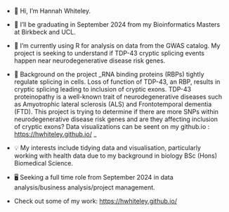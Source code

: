 - 👋 Hi, I’m Hannah Whiteley.
- 👀 I’ll be graduating in September 2024 from my Bioinformatics Masters at Birkbeck and UCL.
- 🌱 I’m currently using R for analysis on data from the GWAS catalog. My project is seeking to understand if TDP-43 cryptic splicing events happen near neurodegenerative disease risk genes.
- 🧬 Background on the project
   _RNA binding proteins (RBPs) tightly regulate splicing in cells. Loss of function of TDP-43, an RBP, results in cryptic splicing leading to inclusion of cryptic exons. TDP-43 proteinopathy is a well-known trait       of neurodegenerative diseases such as Amyotrophic lateral sclerosis (ALS) and Frontotemporal dementia (FTD). This project is trying to determine if there are more SNPs within neurodegenerative disease risk           genes and are they affecting inclusion of cryptic exons? Data visualizations can be seent on my github.io : https://hwhiteley.github.io/ _
- 💡 My interests include tidying data and visualisation, particularly working with health data due to my background in biology BSc (Hons) Biomedical Science.
- 🖥️ Seeking a full time role from September 2024 in data analysis/business analysis/project management.

- Check out some of my work: https://hwhiteley.github.io/
<!---
hwhiteley/hwhiteley is a ✨ special ✨ repository because its `README.md` (this file) appears on your GitHub profile.
You can click the Preview link to take a look at your changes.
--->
